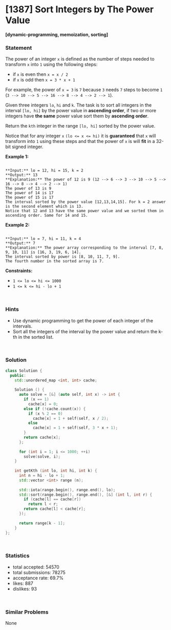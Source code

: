 # [1387] Sort Integers by The Power Value

**[dynamic-programming, memoization, sorting]**

### Statement

The power of an integer `x` is defined as the number of steps needed to transform `x` into `1` using the following steps:

* if `x` is even then `x = x / 2`
* if `x` is odd then `x = 3 * x + 1`



For example, the power of `x = 3` is `7` because `3` needs `7` steps to become `1` (`3 --> 10 --> 5 --> 16 --> 8 --> 4 --> 2 --> 1`).

Given three integers `lo`, `hi` and `k`. The task is to sort all integers in the interval `[lo, hi]` by the power value in **ascending order**, if two or more integers have **the same** power value sort them by **ascending order**.

Return the `kth` integer in the range `[lo, hi]` sorted by the power value.

Notice that for any integer `x` `(lo <= x <= hi)` it is **guaranteed** that `x` will transform into `1` using these steps and that the power of `x` is will **fit** in a 32-bit signed integer.


**Example 1:**

```

**Input:** lo = 12, hi = 15, k = 2
**Output:** 13
**Explanation:** The power of 12 is 9 (12 --> 6 --> 3 --> 10 --> 5 --> 16 --> 8 --> 4 --> 2 --> 1)
The power of 13 is 9
The power of 14 is 17
The power of 15 is 17
The interval sorted by the power value [12,13,14,15]. For k = 2 answer is the second element which is 13.
Notice that 12 and 13 have the same power value and we sorted them in ascending order. Same for 14 and 15.

```

**Example 2:**

```

**Input:** lo = 7, hi = 11, k = 4
**Output:** 7
**Explanation:** The power array corresponding to the interval [7, 8, 9, 10, 11] is [16, 3, 19, 6, 14].
The interval sorted by power is [8, 10, 11, 7, 9].
The fourth number in the sorted array is 7.

```

**Constraints:**
* `1 <= lo <= hi <= 1000`
* `1 <= k <= hi - lo + 1`


<br>

### Hints

- Use dynamic programming to get the power of each integer of the intervals.
- Sort all the integers of the interval by the power value and return the k-th in the sorted list.

<br>

### Solution

```cpp
class Solution {
  public:
    std::unordered_map <int, int> cache;
  
    Solution () {
      auto solve = [&] (auto self, int x) -> int {
        if (x == 1)
          cache[x] = 0;
        else if (!cache.count(x)) {
          if (x % 2 == 0)
            cache[x] = 1 + self(self, x / 2);
          else
            cache[x] = 1 + self(self, 3 * x + 1);
        }
        return cache[x];
      };
      
      for (int i = 1; i <= 1000; ++i)
        solve(solve, i);
    }
  
    int getKth (int lo, int hi, int k) {
      int n = hi - lo + 1;
      std::vector <int> range (n);
      
      std::iota(range.begin(), range.end(), lo);
      std::sort(range.begin(), range.end(), [&] (int l, int r) {
        if (cache[l] == cache[r])
          return l < r;
        return cache[l] < cache[r];
      });
      
      return range[k - 1];
    }
};
```

<br>

### Statistics

- total accepted: 54570
- total submissions: 78275
- acceptance rate: 69.7%
- likes: 887
- dislikes: 93

<br>

### Similar Problems

None
